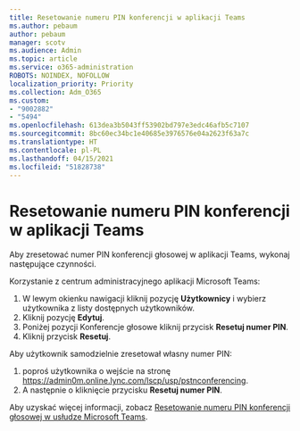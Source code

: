 ```yaml
---
title: Resetowanie numeru PIN konferencji w aplikacji Teams
ms.author: pebaum
author: pebaum
manager: scotv
ms.audience: Admin
ms.topic: article
ms.service: o365-administration
ROBOTS: NOINDEX, NOFOLLOW
localization_priority: Priority
ms.collection: Adm_O365
ms.custom:
- "9002882"
- "5494"
ms.openlocfilehash: 613dea3b5043ff53902bd797e3edc46afb5c7107
ms.sourcegitcommit: 8bc60ec34bc1e40685e3976576e04a2623f63a7c
ms.translationtype: HT
ms.contentlocale: pl-PL
ms.lasthandoff: 04/15/2021
ms.locfileid: "51828738"
---
```

# <a name="reset-conferencing-pin-in-teams"></a>Resetowanie numeru PIN konferencji w aplikacji Teams

Aby zresetować numer PIN konferencji głosowej w aplikacji Teams, wykonaj następujące czynności.  

Korzystanie z centrum administracyjnego aplikacji Microsoft Teams:

1. W lewym okienku nawigacji kliknij pozycję **Użytkownicy** i wybierz użytkownika z listy dostępnych użytkowników.
2. Kliknij pozycję **Edytuj**.
3. Poniżej pozycji Konferencje głosowe kliknij przycisk **Resetuj numer PIN**.
4. Kliknij przycisk **Resetuj**.

Aby użytkownik samodzielnie zresetował własny numer PIN:
1. poproś użytkownika o wejście na stronę https://admin0m.online.lync.com/lscp/usp/pstnconferencing.
2. A następnie o kliknięcie przycisku **Resetuj numer PIN**.

Aby uzyskać więcej informacji, zobacz [Resetowanie numeru PIN konferencji głosowej w usłudze Microsoft Teams](https://docs.microsoft.com/microsoftteams/reset-the-audio-conferencing-pin-in-teams).
